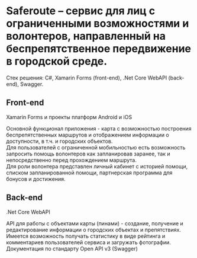 # Saferoute – сервис для лиц с ограниченными возможностями и волонтеров, направленный на беспрепятственное передвижение в городской среде.

Стек решения: C#, Xamarin Forms (front-end), .Net Core WebAPI (back-end), Swagger.

## Front-end

Xamarin Forms и проекты платформ Android и iOS

Основной функционал приложения - карта с возможностью построения беспрепятственных маршрутов и отображением информации о доступности, в т.ч. и городских объектов.    
Для пользователей с ограниченной мобильностью есть возможность запросить помощь волонтеров как запланировав заранее, так и непосредственно перед прохождением маршрута.   
Для роли волонтера представлен личный кабинет с историей помощи, списком запланированной помощи, партнерская программа для бонусов и достижения.

## Back-end

.Net Core WebAPI

API для работы с объектами карты (пинами) - создание, получение и редактирование информации о городских объектах и препятствиях.    
Имеется возможность получать статистику в виде рейтинга и комментариев пользователей сервиса и загружать фотографии.    
Документация по стандарту Open API v3 (Swagger)
